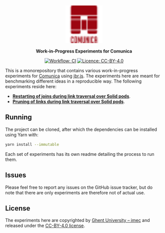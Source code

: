 <p align="center">
  <a href="https://comunica.dev/">
    <img alt="Comunica" src="./comunica.svg" width="120">
  </a>
</p>

<p align="center">
  <strong>Work-in-Progress Experiments for Comunica</strong>
</p>

<p align="center">
  <a href="https://github.com/surilindur/comunica-experiments/actions/workflows/ci.yml"><img alt="Workflow: CI" src=https://github.com/surilindur/comunica-experiments/actions/workflows/ci.yml/badge.svg?branch=main"></a>
  <a href="https://creativecommons.org/licenses/by/4.0/"><img alt="Licence: CC-BY-4.0" src="https://img.shields.io/badge/License-CC_BY_4.0-lightgrey.svg"></a>
</p>

This is a monorepository that contains various work-in-progress experiments
for [Comunica](https://github.com/comunica/comunica)
using [jbr.js](https://github.com/rubensworks/jbr.js).
The experiments here are meant for benchmarking different ideas in a reproducible way.
The following experiments reside here:

* [**Restarting of joins during link traversal over Solid pods**](experiments/ltqp-solid-join-restart/).
* [**Pruning of links during link traversal over Solid pods**](experiments/ltqp-solid-bloom-filters/).

## Running

The project can be cloned, after which the dependencies can be installed using Yarn with:

```bash
yarn install --immutable
```

Each set of experiments has its own readme detailing the process to run them.

## Issues

Please feel free to report any issues on the GitHub issue tracker, but do note that there are only experiments are therefore not of actual use.

## License

The experiments here are copyrighted by [Ghent University – imec](http://idlab.ugent.be/)
and released under the [CC-BY-4.0 license](https://creativecommons.org/licenses/by/4.0/).
